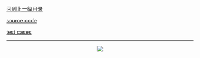 [回到上一级目录](https://github.com/zhaochenyou/Way-to-Algorithm/blob/master/Chapter-3-DataStructure/README.md)

[source code](https://github.com/zhaochenyou/Way-to-Algorithm/blob/master/Chapter-3-DataStructure/src/RedBlackTree.hpp)

[test cases](https://github.com/zhaochenyou/Way-to-Algorithm/blob/master/Chapter-3-DataStructure/src/RedBlackTree.cpp)

----------
<p align="center"><img src="https://github.com/zhaochenyou/Way-to-Algorithm/raw/master/Chapter-3-DataStructure/res/RedBlackTree.png" /></p>

